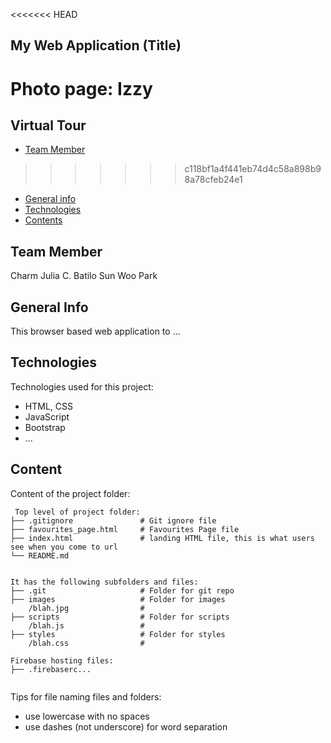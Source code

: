 <<<<<<< HEAD
## My Web Application (Title)
Photo page: Izzy
=======
## Virtual Tour 

* [Team Member](#author-name)
>>>>>>> c118bf1a4f441eb74d4c58a898b98a78cfeb24e1
* [General info](#general-info)
* [Technologies](#technologies)
* [Contents](#content)

## Team Member
Charm Julia C. Batilo
Sun Woo Park

## General Info
This browser based web application to ...
	
## Technologies
Technologies used for this project:
* HTML, CSS
* JavaScript
* Bootstrap 
* ...
	
## Content
Content of the project folder:

```
 Top level of project folder: 
├── .gitignore               # Git ignore file
├── favourites_page.html     # Favourites Page file
├── index.html               # landing HTML file, this is what users see when you come to url
└── README.md


It has the following subfolders and files:
├── .git                     # Folder for git repo
├── images                   # Folder for images
    /blah.jpg                # 
├── scripts                  # Folder for scripts
    /blah.js                 # 
├── styles                   # Folder for styles
    /blah.css                # 

Firebase hosting files: 
├── .firebaserc...


```

Tips for file naming files and folders:
* use lowercase with no spaces
* use dashes (not underscore) for word separation

